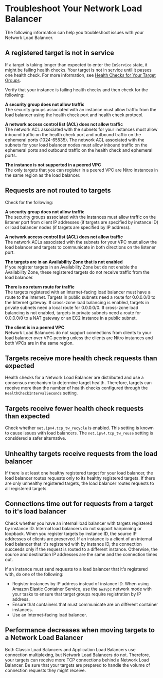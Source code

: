 # Troubleshoot Your Network Load Balancer<a name="load-balancer-troubleshooting"></a>

The following information can help you troubleshoot issues with your Network Load Balancer\.

## A registered target is not in service<a name="target-not-in-service"></a>

If a target is taking longer than expected to enter the `InService` state, it might be failing health checks\. Your target is not in service until it passes one health check\. For more information, see [Health Checks for Your Target Groups](target-group-health-checks.md)\.

Verify that your instance is failing health checks and then check for the following:

**A security group does not allow traffic**  
The security groups associated with an instance must allow traffic from the load balancer using the health check port and health check protocol\.

**A network access control list \(ACL\) does not allow traffic**  
The network ACL associated with the subnets for your instances must allow inbound traffic on the health check port and outbound traffic on the ephemeral ports \(1024\-65535\)\. The network ACL associated with the subnets for your load balancer nodes must allow inbound traffic on the ephemeral ports and outbound traffic on the health check and ephemeral ports\.

**The instance is not supported in a peered VPC**  
The only targets that you can register in a peered VPC are Nitro instances in the same region as the load balancer\.

## Requests are not routed to targets<a name="requests-not-routed"></a>

Check for the following:

**A security group does not allow traffic**  
The security groups associated with the instances must allow traffic on the listener port from client IP addresses \(if targets are specified by instance ID\) or load balancer nodes \(if targets are specified by IP address\)\.

**A network access control list \(ACL\) does not allow traffic**  
The network ACLs associated with the subnets for your VPC must allow the load balancer and targets to communicate in both directions on the listener port\.

**The targets are in an Availability Zone that is not enabled**  
If you register targets in an Availability Zone but do not enable the Availability Zone, these registered targets do not receive traffic from the load balancer\.

**There is no return route for traffic**  
The targets registered with an Internet\-facing load balancer must have a route to the Internet\. Targets in public subnets need a route for 0\.0\.0\.0/0 to the Internet gateway\. If cross\-zone load balancing is enabled, targets in private subnets need a local route for 0\.0\.0\.0/0\. If cross\-zone load balancing is not enabled, targets in private subnets need a route for 0\.0\.0\.0/0 to a NAT gateway or an EC2 instance in a public subnet\.

**The client is in a peered VPC**  
Network Load Balancers do not support connections from clients to your load balancer over VPC peering unless the clients are Nitro instances and both VPCs are in the same region\.

## Targets receive more health check requests than expected<a name="health-check-interval"></a>

Health checks for a Network Load Balancer are distributed and use a consensus mechanism to determine target health\. Therefore, targets can receive more than the number of health checks configured through the `HealthCheckIntervalSeconds` setting\.

## Targets receive fewer health check requests than expected<a name="too-few-health-checks"></a>

Check whether `net.ipv4.tcp_tw_recycle` is enabled\. This setting is known to cause issues with load balancers\. The `net.ipv4.tcp_tw_reuse` setting is considered a safer alternative\.

## Unhealthy targets receive requests from the load balancer<a name="no-healthy-targets"></a>

If there is at least one healthy registered target for your load balancer, the load balancer routes requests only to its healthy registered targets\. If there are only unhealthy registered targets, the load balancer routes requests to all registered targets\.

## Connections time out for requests from a target to it's load balancer<a name="loopback-timeout"></a>

Check whether you have an internal load balancer with targets registered by instance ID\. Internal load balancers do not support hairpinning or loopback\. When you register targets by instance ID, the source IP addresses of clients are preserved\. If an instance is a client of an internal load balancer that it's registered with by instance ID, the connection succeeds only if the request is routed to a different instance\. Otherwise, the source and destination IP addresses are the same and the connection times out\.

If an instance must send requests to a load balancer that it's registered with, do one of the following:
+ Register instances by IP address instead of instance ID\. When using Amazon Elastic Container Service, use the `awsvpc` network mode with your tasks to ensure that target groups require registration by IP address\.
+ Ensure that containers that must communicate are on different container instances\.
+ Use an Internet\-facing load balancer\.

## Performance decreases when moving targets to a Network Load Balancer<a name="load-balancer-performance"></a>

Both Classic Load Balancers and Application Load Balancers use connection multiplexing, but Network Load Balancers do not\. Therefore, your targets can receive more TCP connections behind a Network Load Balancer\. Be sure that your targets are prepared to handle the volume of connection requests they might receive\.